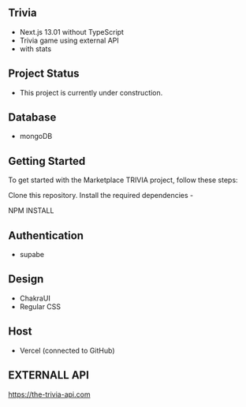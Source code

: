 
## Trivia

- Next.js 13.01 without TypeScript
- Trivia game using external API
- with stats

## Project Status
- This project is currently under construction.

## Database

- mongoDB

## Getting Started
To get started with the Marketplace TRIVIA project, follow these steps:

Clone this repository.
Install the required dependencies - 

NPM INSTALL

## Authentication

- supabe

## Design

- ChakraUI
- Regular CSS

## Host
- Vercel (connected to GitHub)

## EXTERNALL API
https://the-trivia-api.com



